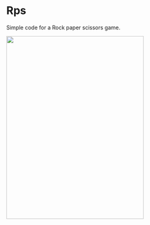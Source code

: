 # Rps
Simple code for a Rock paper scissors game.

<img src="https://cdn.discordapp.com/attachments/730619849964912682/877140526112047164/IMG-20210817-WA0037.jpg" width="360" height="480">

